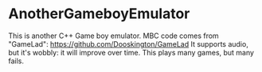 # AnotherGameboyEmulator

This is another C++ Game boy emulator. MBC code comes from "GameLad": 
https://github.com/Dooskington/GameLad
It supports audio, but it's wobbly: it will improve over time.
This plays many games, but many fails.
